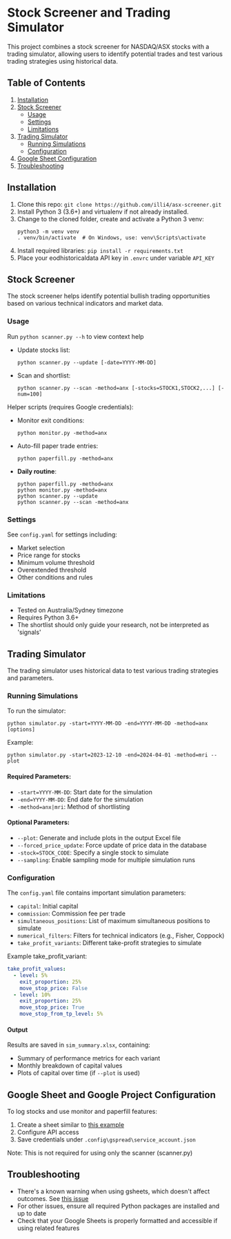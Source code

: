 # Stock Screener and Trading Simulator

This project combines a stock screener for NASDAQ/ASX stocks with a trading simulator, allowing users to identify potential trades and test various trading strategies using historical data.

## Table of Contents
1. [Installation](#installation)
2. [Stock Screener](#stock-screener)
   - [Usage](#usage)
   - [Settings](#settings)
   - [Limitations](#limitations)
3. [Trading Simulator](#trading-simulator)
   - [Running Simulations](#running-simulations)
   - [Configuration](#configuration)
4. [Google Sheet Configuration](#google-sheet-and-google-project-configuration)
5. [Troubleshooting](#troubleshooting)

## Installation

1. Clone this repo: `git clone https://github.com/illi4/asx-screener.git`
2. Install Python 3 (3.6+) and virtualenv if not already installed.
3. Change to the cloned folder, create and activate a Python 3 venv:
   ```
   python3 -m venv venv
   . venv/bin/activate  # On Windows, use: venv\Scripts\activate
   ```
4. Install required libraries: `pip install -r requirements.txt`
5. Place your eodhistoricaldata API key in `.envrc` under variable `API_KEY`

## Stock Screener

The stock screener helps identify potential bullish trading opportunities based on various technical indicators and market data.

### Usage

Run `python scanner.py --h` to view context help

- Update stocks list: 
  ```
  python scanner.py --update [-date=YYYY-MM-DD]
  ```
- Scan and shortlist:
  ```
  python scanner.py --scan -method=anx [-stocks=STOCK1,STOCK2,...] [-num=100]
  ```

Helper scripts (requires Google credentials):

- Monitor exit conditions: 
    ```
    python monitor.py -method=anx
    ```
- Auto-fill paper trade entries: 
    ```
    python paperfill.py -method=anx
    ```
- **Daily routine**: 
    ```
    python paperfill.py -method=anx
    python monitor.py -method=anx
    python scanner.py --update
    python scanner.py --scan -method=anx
    ```

### Settings

See `config.yaml` for settings including:
- Market selection
- Price range for stocks
- Minimum volume threshold
- Overextended threshold
- Other conditions and rules

### Limitations

- Tested on Australia/Sydney timezone
- Requires Python 3.6+
- The shortlist should only guide your research, not be interpreted as 'signals'

## Trading Simulator

The trading simulator uses historical data to test various trading strategies and parameters.

### Running Simulations

To run the simulator:

```
python simulator.py -start=YYYY-MM-DD -end=YYYY-MM-DD -method=anx [options]
```

Example:
```
python simulator.py -start=2023-12-10 -end=2024-04-01 -method=mri --plot
```

#### Required Parameters:
- `-start=YYYY-MM-DD`: Start date for the simulation
- `-end=YYYY-MM-DD`: End date for the simulation
- `-method=anx|mri`: Method of shortlisting

#### Optional Parameters:
- `--plot`: Generate and include plots in the output Excel file
- `--forced_price_update`: Force update of price data in the database
- `-stock=STOCK_CODE`: Specify a single stock to simulate
- `--sampling`: Enable sampling mode for multiple simulation runs

### Configuration

The `config.yaml` file contains important simulation parameters:

- `capital`: Initial capital
- `commission`: Commission fee per trade
- `simultaneous_positions`: List of maximum simultaneous positions to simulate
- `numerical_filters`: Filters for technical indicators (e.g., Fisher, Coppock)
- `take_profit_variants`: Different take-profit strategies to simulate

Example take_profit_variant:
```yaml
take_profit_values:
  - level: 5%
    exit_proportion: 25%
    move_stop_price: False
  - level: 10%
    exit_proportion: 25%
    move_stop_price: True
    move_stop_from_tp_level: 5%
```

#### Output
Results are saved in `sim_summary.xlsx`, containing:
- Summary of performance metrics for each variant
- Monthly breakdown of capital values
- Plots of capital over time (if `--plot` is used)

## Google Sheet and Google Project Configuration

To log stocks and use monitor and paperfill features:
1. Create a sheet similar to [this example](https://docs.google.com/spreadsheets/d/12uNaLya_qiQbT4NDbTaaQr0Y2sDbfDmEZDhvlzTRyjc/edit?usp=sharing)
2. Configure API access
3. Save credentials under `.config\gspread\service_account.json`

Note: This is not required for using only the scanner (scanner.py)

## Troubleshooting

- There's a known warning when using gsheets, which doesn't affect outcomes. See [this issue](https://github.com/burnash/gspread/issues/1348)
- For other issues, ensure all required Python packages are installed and up to date
- Check that your Google Sheets is properly formatted and accessible if using related features

